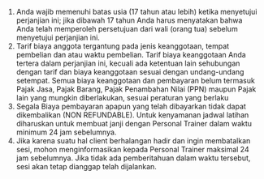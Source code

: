 1. Anda wajib memenuhi batas usia (17 tahun atau lebih) ketika menyetujui perjanjian ini; jika dibawah 17 tahun Anda harus menyatakan bahwa Anda telah memperoleh persetujuan dari wali (orang tua) sebelum menyetujui perjanjian ini.
2. Tarif biaya anggota tergantung  pada jenis keanggotaan, tempat pembelian dan atau waktu pembelian. Tarif biaya keanggotaan Anda tertera dalam perjanjian ini, kecuali ada ketentuan lain sehubungan dengan tarif dan biaya keanggotaan sesuai dengan undang-undang setempat. Semua biaya keanggotaan dan pembayaran belum termasuk Pajak Jasa, Pajak Barang, Pajak Penambahan Nilai (PPN) maupun Pajak lain yang mungkin  diberlakukan, sesuai peraturan yang berlaku
3. Segala Biaya pembayaran apapun yang telah dibayarkan tidak dapat dikembalikan (NON REFUNDABLE). Untuk kenyamanan jadwal latihan diharuskan untuk membuat janji dengan Personal Trainer dalam waktu minimum 24 jam sebelumnya.
4. Jika karena suatu hal client berhalangan hadir dan ingin membatalkan sesi, mohon menginformasikan kepada Personal Trainer maksimal 24 jam sebelumnya. Jika tidak ada pemberitahuan dalam waktu tersebut, sesi akan tetap dianggap telah dijalankan.